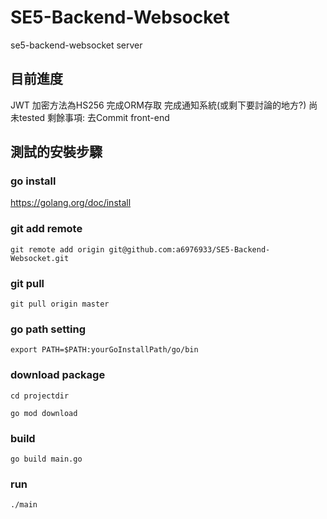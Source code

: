 # SE5-Backend-Websocket
se5-backend-websocket server


## 目前進度
JWT 加密方法為HS256
完成ORM存取
完成通知系統(或剩下要討論的地方?)
尚未tested
剩餘事項: 去Commit front-end

## 測試的安裝步驟
### go install
https://golang.org/doc/install

### git add remote
```
git remote add origin git@github.com:a6976933/SE5-Backend-Websocket.git
```
### git pull
```
git pull origin master
```
### go path setting
```
export PATH=$PATH:yourGoInstallPath/go/bin
```
### download package
```
cd projectdir
```
```
go mod download
```
### build
```
go build main.go
```
### run
```
./main
```

